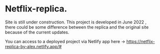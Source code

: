 # Netflix-replica.

Site is still under construction.
This project is developed in  June 2022 , there could be some difference between the replica and the original site because of the current updates.

You can access to a deployed project via Netlify app here -> https://netflix-replica-by-alex.netlify.app/#
